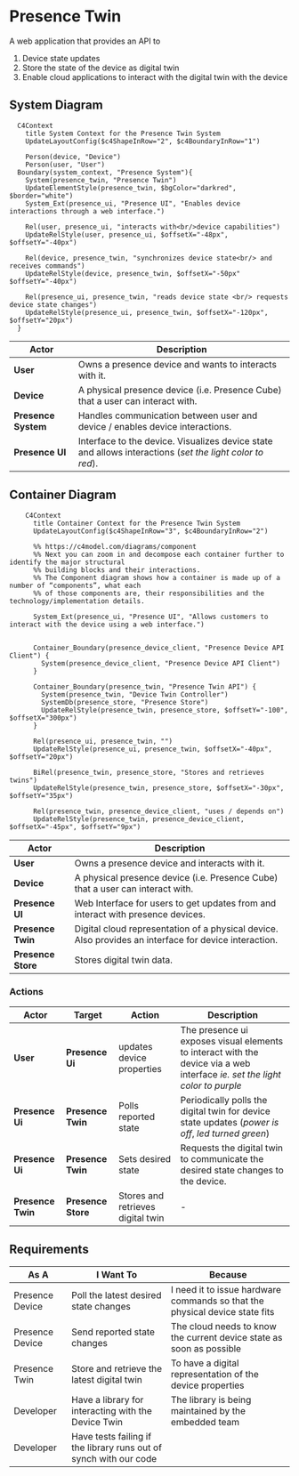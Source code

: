 # Presence Twin

A web application that provides an API to

1. Device state updates
1. Store the state of the device as digital twin
1. Enable cloud applications to interact with the digital twin with the device

## System Diagram

```mermaid
  C4Context
    title System Context for the Presence Twin System
    UpdateLayoutConfig($c4ShapeInRow="2", $c4BoundaryInRow="1")

    Person(device, "Device")
    Person(user, "User")
  Boundary(system_context, "Presence System"){
    System(presence_twin, "Presence Twin")
    UpdateElementStyle(presence_twin, $bgColor="darkred", $border="white")
    System_Ext(presence_ui, "Presence UI", "Enables device interactions through a web interface.")

    Rel(user, presence_ui, "interacts with<br/>device capabilities")
    UpdateRelStyle(user, presence_ui, $offsetX="-48px", $offsetY="-40px")

    Rel(device, presence_twin, "synchronizes device state<br/> and receives commands")
    UpdateRelStyle(device, presence_twin, $offsetX="-50px" $offsetY="-40px")

    Rel(presence_ui, presence_twin, "reads device state <br/> requests device state changes")
    UpdateRelStyle(presence_ui, presence_twin, $offsetX="-120px", $offsetY="20px")
  }
```

| Actor               | Description                                                                                              |
| ------------------- | -------------------------------------------------------------------------------------------------------- |
| **User**            | Owns a presence device and wants to interacts with it.                                                   |
| **Device**          | A physical presence device (i.e. Presence Cube) that a user can interact with.                           |
| **Presence System** | Handles communication between user and device / enables device interactions.                             |
| **Presence UI**     | Interface to the device. Visualizes device state and allows interactions (_set the light color to red_). |

## Container Diagram

```mermaid
    C4Context
      title Container Context for the Presence Twin System
      UpdateLayoutConfig($c4ShapeInRow="3", $c4BoundaryInRow="2")

      %% https://c4model.com/diagrams/component
      %% Next you can zoom in and decompose each container further to identify the major structural
      %% building blocks and their interactions.
      %% The Component diagram shows how a container is made up of a number of “components”, what each
      %% of those components are, their responsibilities and the technology/implementation details.

      System_Ext(presence_ui, "Presence UI", "Allows customers to interact with the device using a web interface.")


      Container_Boundary(presence_device_client, "Presence Device API Client") {
        System(presence_device_client, "Presence Device API Client")
      }

      Container_Boundary(presence_twin, "Presence Twin API") {
        System(presence_twin, "Device Twin Controller")
        SystemDb(presence_store, "Presence Store")
        UpdateRelStyle(presence_twin, presence_store, $offsetY="-100", $offsetX="300px")
      }

      Rel(presence_ui, presence_twin, "")
      UpdateRelStyle(presence_ui, presence_twin, $offsetX="-40px", $offsetY="20px")

      BiRel(presence_twin, presence_store, "Stores and retrieves twins")
      UpdateRelStyle(presence_twin, presence_store, $offsetX="-30px", $offsetY="35px")

      Rel(presence_twin, presence_device_client, "uses / depends on")
      UpdateRelStyle(presence_twin, presence_device_client, $offsetX="-45px", $offsetY="9px")
```

| Actor              | Description                                                                                           |
| ------------------ | ----------------------------------------------------------------------------------------------------- |
| **User**           | Owns a presence device and interacts with it.                                                         |
| **Device**         | A physical presence device (i.e. Presence Cube) that a user can interact with.                        |
| **Presence UI**    | Web Interface for users to get updates from and interact with presence devices.                       |
| **Presence Twin**  | Digital cloud representation of a physical device. Also provides an interface for device interaction. |
| **Presence Store** | Stores digital twin data.                                                                             |

### Actions

| Actor             | Target             | Action                            | Description                                                                                                                 |
| ----------------- | ------------------ | --------------------------------- | --------------------------------------------------------------------------------------------------------------------------- |
| **User**          | **Presence Ui**    | updates device properties         | The presence ui exposes visual elements to interact with the device via a web interface _ie. set the light color to purple_ |
| **Presence Ui**   | **Presence Twin**  | Polls reported state              | Periodically polls the digital twin for device state updates (_power is off_, _led turned green_)                           |
| **Presence Ui**   | **Presence Twin**  | Sets desired state                | Requests the digital twin to communicate the desired state changes to the device.                                           |
| **Presence Twin** | **Presence Store** | Stores and retrieves digital twin | -                                                                                                                           |

## Requirements

| As A            | I Want To                                                         | Because                                                                     |
| --------------- | ----------------------------------------------------------------- | --------------------------------------------------------------------------- |
| Presence Device | Poll the latest desired state changes                             | I need it to issue hardware commands so that the physical device state fits |
| Presence Device | Send reported state changes                                       | The cloud needs to know the current device state as soon as possible        |
| Presence Twin   | Store and retrieve the latest digital twin                        | To have a digital representation of the device properties                   |
| Developer       | Have a library for interacting with the Device Twin               | The library is being maintained by the embedded team                        |
| Developer       | Have tests failing if the library runs out of synch with our code |
